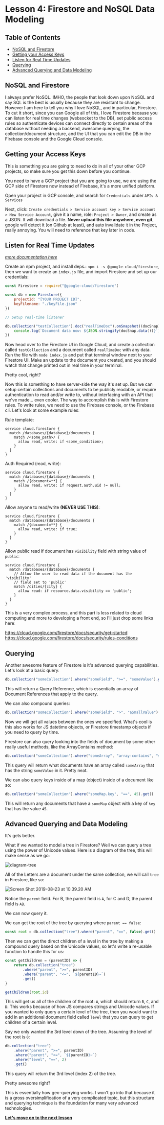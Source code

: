 # Lesson 4: Firestore and NoSQL Data Modeling <!-- omit in toc -->

## Table of Contents <!-- omit in toc -->

- [NoSQL and Firestore](#nosql-and-firestore)
- [Getting your Access Keys](#getting-your-access-keys)
- [Listen for Real Time Updates](#listen-for-real-time-updates)
- [Querying](#querying)
- [Advanced Querying and Data Modeling](#advanced-querying-and-data-modeling)

## NoSQL and Firestore

I always prefer NoSQL. IMHO, the people that look down upon NoSQL and say SQL is the best is usually because they are resistant to change. However I am here to tell you why I love NoSQL, and in particular, Firestore. To cut it short, since you can Google all of this, I love Firestore because you can listen for real time changes (websocket to the DB), set public access rules so authenticate devices can connect directly to certain areas of the database without needing a backend, awesome querying, the collection/document structure, and the UI that you can edit the DB in the Firebase console and the Google Cloud console.

## Getting your Access Keys

This is something you are going to need to do in all of your other GCP projects, so make sure you get this down before you continue.

You need to have a GCP project that you are going to use, we are using the GCP side of Firestore now instead of Firebase, it's a more unified platform.

Open your project in GCP console, and search for `Credentials` under `APIs & Services`

Next, click: `Create credentials > Service account key > Service account > New Service Account`, give it a name, role: `Project > Owner`, and create as a JSON. It will download a file. **Never upload this file anywhere, even git**, google will detect it (on Github at least), and auto invalidate it in the Project, really annoying. You will need to reference that key later in code.

## Listen for Real Time Updates

_[more documentation here](https://cloud.google.com/nodejs/docs/reference/firestore/1.3.x)_

Create an npm project, and install deps.: `npm i -s @google-cloud/firestore`, then we want to create an `index.js` file, and import Firestore and set up our credentials:

```js
const Firestore = require("@google-cloud/firestore")

const db = new Firestore({
    projectId: "[YOUR PROJECT ID]",
    keyFilename: "./keyFile.json"
})

// Setup real-time listener

db.collection("testCollection").doc("realTimeDoc").onSnapshot((docSnap) => {
    console.log(`Document data now: ${JSON.stringify(docSnap.data())}`)
})
```

Now head over to the Firestore UI in Google Cloud, and create a collection called `testCollection` and a document called `realTimeDoc` with any data. Run the file with `node index.js` and put that terminal window next to your Firestore UI. Make an update to the document you created, and you should watch that change printed out in real time in your terminal.

Pretty cool, right?

Now this is something to have server-side the way it's set up. But we can setup certain collections and documents to be publicly readable, or require authentication to read and/or write to, without interfacing with an API that we've made... even cooler. The way to accomplish this is with Firestore rules. To write rules, we need to use the Firebase console, or the Firebase cli. Let's look at some example rules:

Rule template:
```
service cloud.firestore {
  match /databases/{database}/documents {
    match /<some_path>/ {
      allow read, write: if <some_condition>;
    }
  }
}
```

Auth Required (read, write):
```
service cloud.firestore {
  match /databases/{database}/documents {
    match /{document=**} {
      allow read, write: if request.auth.uid != null;
    }
  }
}
```

Allow anyone to read/write **(NEVER USE THIS)**:
```
service cloud.firestore {
  match /databases/{database}/documents {
    match /{document=**} {
      allow read, write: if true;
    }
  }
}
```

Allow public read if document has `visibility` field with string value of `public`:
```
service cloud.firestore {
  match /databases/{database}/documents {
    // Allow the user to read data if the document has the 'visibility'
    // field set to 'public'
    match /cities/{city} {
      allow read: if resource.data.visibility == 'public';
    }
  }
}
```

This is a very complex process, and this part is less related to cloud computing and more to developing a front end, so I'll just drop some links here:

https://cloud.google.com/firestore/docs/security/get-started
https://cloud.google.com/firestore/docs/security/rules-conditions

## Querying

Another awesome feature of Firestore is it's advanced querying capabilities. Let's look at a basic query:

```js
db.collection("someCollection").where("someField", ">=", "someValue").get()
```

This will return a Query Reference, which is essentially an array of Document References that apply to the query.

We can also compound queries:

```js
db.collection("someCollection").where("someField", ">", "aSmallValue").where("someField", "<", "aBigValue").get()
```

Now we will get all values between the ones we specified. What's cool is this also works for JS datetime objects, or Firestore timestamp objects if you need to query by time.

Firestore can also query looking into the fields of document by some other really useful methods, like the ArrayContains method:

```js
db.collection("someCollection").where("someArray", "array-contains", "someValue").get()
```

This query will return what documents have an array called `someArray` that has the string `someValue` in it. Pretty neat.

We can also query keys inside of a map (object) inside of a document like so:

```js
db.collection("someCollection").where("someMap.key", "==", 45).get()
```

This will return any documents that have a `someMap` object with a key of `key` that has the value `45`.

## Advanced Querying and Data Modeling

It's gets better.

What if we wanted to model a tree in Firestore? Well we can query a tree using the power of Unicode values. Here is a diagram of the tree, this will make sense as we go:

![diagram-tree](/assets/diagram-tree.png)

All of the Letters are a document under the same collection, we will call `tree` in Firestore, like so:

![Screen Shot 2019-08-23 at 10.39.20 AM](/assets/Screen%20Shot%202019-08-23%20at%2010.39.20%20AM.png)

Notice the `parent` field. For B, the parent field is `A`, for C and D, the parent field is `AB`.

We can now query it.

We can get the root of the tree by querying where `parent == false`:

```js
const root = db.collection("tree").where("parent", "==", false).get()
```

Then we can get the direct children of a level in the tree by making a compound query based on the Unicode values, so let's write a re-usable function to handle this for us:

```js
const getChildren = (parentID) => {
    return db.collection("tree")
        .where("parent", ">=", parentID)
        .where("parent", "<=", `${parentID}~`)
        .get()
}

getChildren(root.id)
```

This will get us all of the children of the root: `A`, which should return `B`, `C`, and `D`. This works because of how JS compares strings and Unicode values. If you wanted to only query a certain level of the tree, then you would want to add in an additional document field called `level` that you can query to get children of a certain level.

Say we only wanted the 3rd level down of the tree. Assuming the level of the root is `0`:

```js
db.collection("tree")
    .where("parent", ">=", parentID)
    .where("parent", "<=", `${parentID}~`)
    .where("level", "==", 2)
    .get()
```

This query will return the 3rd level (index 2) of the tree.

Pretty awesome right?

This is essentially how geo-querying works. I won't go into that because it is a gross oversimplification of a very complicated topic, but this structure and querying technique is the foundation for many very advanced technologies.

**[Let's move on to the next lesson]()**
